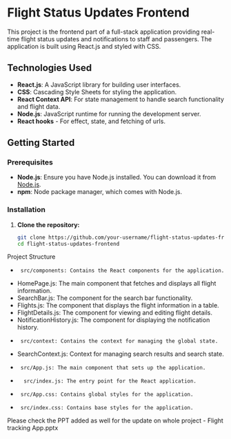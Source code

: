 # Flight Status Updates Frontend

This project is the frontend part of a full-stack application providing real-time flight status updates and notifications to staff and passengers. The application is built using React.js and styled with CSS.

## Technologies Used

- **React.js**: A JavaScript library for building user interfaces.
- **CSS**: Cascading Style Sheets for styling the application.
- **React Context API**: For state management to handle search functionality and flight data.
- **Node.js**: JavaScript runtime for running the development server.
- **React hooks** - For effect, state, and fetching of urls.

## Getting Started

### Prerequisites

- **Node.js**: Ensure you have Node.js installed. You can download it from [Node.js](https://nodejs.org/).
- **npm**: Node package manager, which comes with Node.js.

### Installation

1. **Clone the repository:**

   ```bash
   git clone https://github.com/your-username/flight-status-updates-frontend.git
   cd flight-status-updates-frontend

Project Structure
-      src/components: Contains the React components for the application.
-  HomePage.js: The main component that fetches and displays all flight information.
-  SearchBar.js: The component for the search bar functionality.
-  Flights.js: The component that displays the flight information in a table.
-  FlightDetails.js: The component for viewing and editing flight details.
-  NotificationHistory.js: The component for displaying the notification history.
-      src/context: Contains the context for managing the global state.
-  SearchContext.js: Context for managing search results and search state.
  -      src/App.js: The main component that sets up the application.
-       src/index.js: The entry point for the React application.
-      src/App.css: Contains global styles for the application.
-      src/index.css: Contains base styles for the application.

Please check the PPT added as well for the update on whole project - Flight tracking App.pptx
